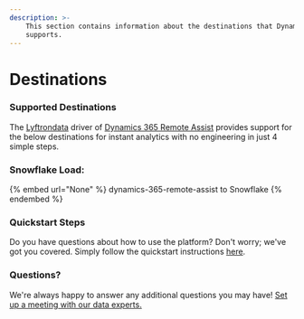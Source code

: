 ```yaml
---
description: >-
    This section contains information about the destinations that Dynamics 365 Remote Assist
    supports.
---
```


# Destinations

### Supported Destinations

The [Lyftrondata](https://www.lyftrondata.com/) driver of [Dynamics 365 Remote Assist](None) provides support for the below destinations for instant analytics with no engineering in just 4 simple steps.

### Snowflake Load:

{% embed url="None" %}
dynamics-365-remote-assist to Snowflake
{% endembed %}

### Quickstart Steps

Do you have questions about how to use the platform? Don't worry; we've got you covered. Simply follow the quickstart instructions [here](README.md).

### Questions? <a href="#questions" id="questions"></a>

We're always happy to answer any additional questions you may have! [Set up a meeting with our data experts.](https://www.lyftrondata.com/book-a-meeting/)
